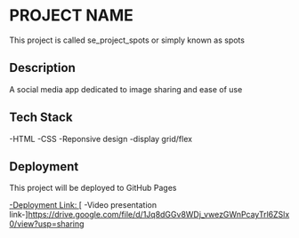 # PROJECT NAME

This project is called se_project_spots or simply known as spots

## Description

A social media app dedicated to image sharing and ease of use

## Tech Stack

-HTML
-CSS
-Reponsive design
-display grid/flex

## Deployment

This project will be deployed to GitHub Pages

[-Deployment Link: ](https://jessefaltas.github.io/se_project_spots)
[ -Video presentation link-]https://drive.google.com/file/d/1Jq8dGGv8WDj_vwezGWnPcayTrl6ZSlx0/view?usp=sharing
